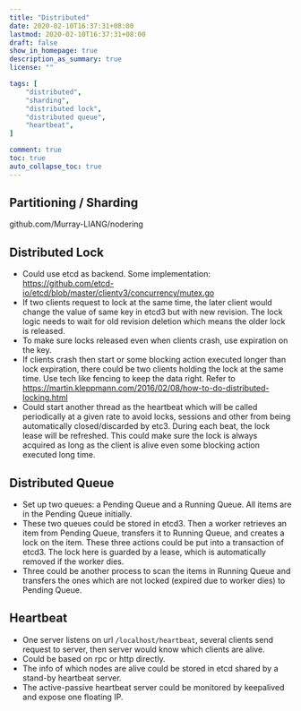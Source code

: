 ```yaml
---
title: "Distributed"
date: 2020-02-10T16:37:31+08:00
lastmod: 2020-02-10T16:37:31+08:00
draft: false
show_in_homepage: true
description_as_summary: true
license: ""

tags: [
    "distributed",
    "sharding",
    "distributed lock",
    "distributed queue",
    "heartbeat",
]

comment: true
toc: true
auto_collapse_toc: true
---
```



## Partitioning / Sharding
github.com/Murray-LIANG/nodering

## Distributed Lock

- Could use etcd as backend. Some implementation: https://github.com/etcd-io/etcd/blob/master/clientv3/concurrency/mutex.go
- If two clients request to lock at the same time, the later client would change the value of same key in etcd3 but with new revision. The lock logic needs to wait for old revision deletion which means the older lock is released.
- To make sure locks released even when clients crash, use expiration on the key.
- If clients crash then start or some blocking action executed longer than lock expiration, there could be two clients holding the lock at the same time. Use tech like fencing to keep the data right. Refer to https://martin.kleppmann.com/2016/02/08/how-to-do-distributed-locking.html
- Could start another thread as the heartbeat which will be called periodically at a given rate to avoid locks, sessions and other from being automatically closed/discarded by etc3. During each beat, the lock lease will be refreshed. This could make sure the lock is always acquired as long as the client is alive even some blocking action executed long time.

## Distributed Queue

- Set up two queues: a Pending Queue and a Running Queue. All items are in the Pending Queue initially.
- These two queues could be stored in etcd3. Then a worker retrieves an item from Pending Queue, transfers it to Running Queue, and creates a lock on the item. These three actions could be put into a transaction of etcd3. The lock here is guarded by a lease, which is automatically removed if the worker dies.
- Three could be another process to scan the items in Running Queue and transfers the ones which are not locked (expired due to worker dies) to Pending Queue.

## Heartbeat

- One server listens on url `/localhost/heartbeat`, several clients send request to server, then server would know which clients are alive.
- Could be based on rpc or http directly.
- The info of which nodes are alive could be stored in etcd shared by a stand-by heartbeat server.
- The active-passive heartbeat server could be monitored by keepalived and expose one floating IP.

